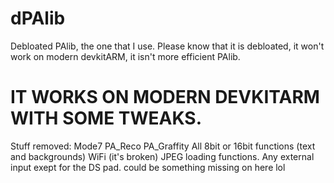 # dPAlib
Debloated PAlib, the one that I use. Please know that it is debloated, it won't work on modern devkitARM, it isn't more efficient PAlib.
# IT WORKS ON MODERN DEVKITARM WITH SOME TWEAKS.
Stuff removed:
Mode7
PA_Reco
PA_Graffity
All 8bit or 16bit functions (text and backgrounds)
WiFi (it's broken)
JPEG loading functions.
Any external input exept for the DS pad.
could be something missing on here lol
